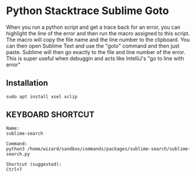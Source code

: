 # Python Stacktrace Sublime Goto

When you run a python script and get a trace back for an error, you can highlight the line of the error and then run the macro assigned to this script.
The macro will copy the file name and the line number to the clipboard.
You can then open Sublime Text and use the "goto" command and then just paste.
Sublime will then go exactly to the file and line number of the error.
This is super useful when debuggin and acts like IntelliJ's "go to line with error"


## Installation
```
sudo apt install xsel xclip
```

## KEYBOARD SHORTCUT
```
Name: 
sublime-search

Command: 
python3 /home/wizard/sandbox/commands/packages/sublime-search/sublime-search.py

Shortcut (suggested): 
Ctrl+7
```